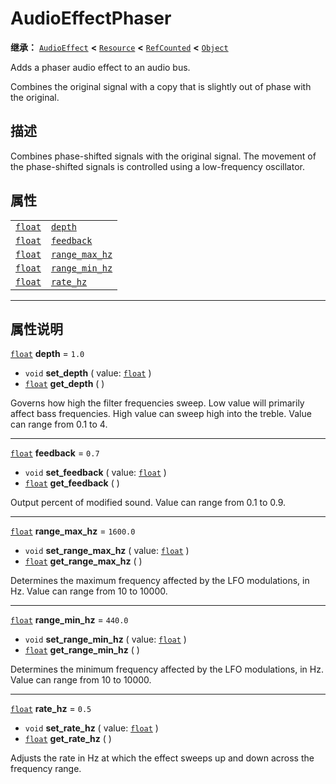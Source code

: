 <!-- ⚠ 请勿编辑本文件 ⚠ -->
<!-- 本文档使用脚本从 WeDot 引擎源码仓库生成。 -->
<!-- 生成脚本：https://github.com/WeDot-Engine/WeDot/tree/master/doc/tools/make_md.py； -->
<!-- 原文件：https://github.com/WeDot-Engine/WeDot/tree/master/doc/classes/AudioEffectPhaser.xml。 -->

<div id="_class_audioeffectphaser"></div>

# AudioEffectPhaser

**继承：** [`AudioEffect`](class_audioeffect.md) **<** [`Resource`](class_resource.md) **<** [`RefCounted`](class_refcounted.md) **<** [`Object`](class_object.md)

Adds a phaser audio effect to an audio bus.

Combines the original signal with a copy that is slightly out of phase with the original.

## 描述

Combines phase-shifted signals with the original signal. The movement of the phase-shifted signals is controlled using a low-frequency oscillator.

## 属性

|||
|:-:|:--|
| [`float`](class_float.md) | [`depth`](class_audioeffectphaser.md#class_audioeffectphaser_property_depth)               | ``1.0``    |
| [`float`](class_float.md) | [`feedback`](class_audioeffectphaser.md#class_audioeffectphaser_property_feedback)         | ``0.7``    |
| [`float`](class_float.md) | [`range_max_hz`](class_audioeffectphaser.md#class_audioeffectphaser_property_range_max_hz) | ``1600.0`` |
| [`float`](class_float.md) | [`range_min_hz`](class_audioeffectphaser.md#class_audioeffectphaser_property_range_min_hz) | ``440.0``  |
| [`float`](class_float.md) | [`rate_hz`](class_audioeffectphaser.md#class_audioeffectphaser_property_rate_hz)           | ``0.5``    |

<!-- rst-class:: classref-section-separator -->

---

## 属性说明

<div id="_class_audioeffectphaser_property_depth"></div>

[`float`](class_float.md) **depth** = ``1.0`` <div id="class_audioeffectphaser_property_depth"></div>

- `void` **set_depth** ( value: [`float`](class_float.md) )
- [`float`](class_float.md) **get_depth** ( )

Governs how high the filter frequencies sweep. Low value will primarily affect bass frequencies. High value can sweep high into the treble. Value can range from 0.1 to 4.

<!-- rst-class:: classref-item-separator -->

---

<div id="_class_audioeffectphaser_property_feedback"></div>

[`float`](class_float.md) **feedback** = ``0.7`` <div id="class_audioeffectphaser_property_feedback"></div>

- `void` **set_feedback** ( value: [`float`](class_float.md) )
- [`float`](class_float.md) **get_feedback** ( )

Output percent of modified sound. Value can range from 0.1 to 0.9.

<!-- rst-class:: classref-item-separator -->

---

<div id="_class_audioeffectphaser_property_range_max_hz"></div>

[`float`](class_float.md) **range_max_hz** = ``1600.0`` <div id="class_audioeffectphaser_property_range_max_hz"></div>

- `void` **set_range_max_hz** ( value: [`float`](class_float.md) )
- [`float`](class_float.md) **get_range_max_hz** ( )

Determines the maximum frequency affected by the LFO modulations, in Hz. Value can range from 10 to 10000.

<!-- rst-class:: classref-item-separator -->

---

<div id="_class_audioeffectphaser_property_range_min_hz"></div>

[`float`](class_float.md) **range_min_hz** = ``440.0`` <div id="class_audioeffectphaser_property_range_min_hz"></div>

- `void` **set_range_min_hz** ( value: [`float`](class_float.md) )
- [`float`](class_float.md) **get_range_min_hz** ( )

Determines the minimum frequency affected by the LFO modulations, in Hz. Value can range from 10 to 10000.

<!-- rst-class:: classref-item-separator -->

---

<div id="_class_audioeffectphaser_property_rate_hz"></div>

[`float`](class_float.md) **rate_hz** = ``0.5`` <div id="class_audioeffectphaser_property_rate_hz"></div>

- `void` **set_rate_hz** ( value: [`float`](class_float.md) )
- [`float`](class_float.md) **get_rate_hz** ( )

Adjusts the rate in Hz at which the effect sweeps up and down across the frequency range.

[^virtual]: 本方法通常需要用户覆盖才能生效。
[^const]: 本方法无副作用，不会修改该实例的任何成员变量。
[^vararg]: 本方法除了能接受在此处描述的参数外，还能够继续接受任意数量的参数。
[^constructor]: 本方法用于构造某个类型。
[^static]: 调用本方法无需实例，可直接使用类名进行调用。
[^operator]: 本方法描述的是使用本类型作为左操作数的有效运算符。
[^bitfield]: 这个值是由下列位标志构成位掩码的整数。
[^void]: 无返回值。
